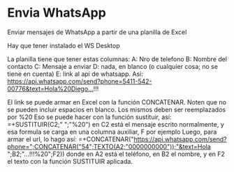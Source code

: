 # Envia WhatsApp

Enviar mensajes de WhatsApp a partir de una planilla de Excel

Hay que tener instalado el WS Desktop

La planilla tiene que tener estas columnas:
A: Nro de telefono
B: Nombre del contacto
C: Mensaje a enviar
D: nada, en blanco (o cualquier cosa; no se tiene en cuenta)
E: link al api de whatsapp. Así: https://api.whatsapp.com/send?phone=5411-542-00776&text=Hola%20Diego…!!!

El link se puede armar en Excel con la función CONCATENAR. Noten que no se pueden incluir espacios en blanco. Los mismos deben ser reemplazados por %20
Eso se puede hacer con la función sustituir, así: =+SUSTITUIR(C2;" ";"%20") en C2 está el mensaje escrito normalmente, y esa formula se carga en una columna auxiliar, F por ejemplo
Luego, para armar el url, lo hago así:
=+CONCATENAR("https://api.whatsapp.com/send?phone=";CONCATENAR("54";TEXTO(A2;"0000000000"));"&text=Hola ";B2;"…!!!%20";F2)) donde en A2 está el teléfono, en B2 el nombre, y en F2 el texto con la función SUSTITUIR aplicada.
